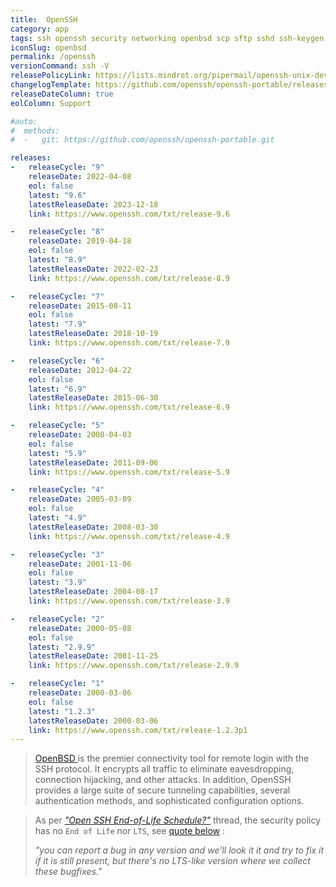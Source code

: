 ```yaml
---
title:  OpenSSH
category: app
tags: ssh openssh security networking openbsd scp sftp sshd ssh-keygen ssh-agent ssh-keyscan ssh-copy-id
iconSlug: openbsd
permalink: /openssh
versionCommand: ssh -V
releasePolicyLink: https://lists.mindrot.org/pipermail/openssh-unix-dev/2023-October/040973.html
changelogTemplate: https://github.com/openssh/openssh-portable/releases/tag/__LATEST__
releaseDateColumn: true
eolColumn: Support

#auto:
#  methods:
#  -   git: https://github.com/openssh/openssh-portable.git

releases:
-   releaseCycle: "9"
    releaseDate: 2022-04-08
    eol: false
    latest: "9.6"
    latestReleaseDate: 2023-12-18
    link: https://www.openssh.com/txt/release-9.6

-   releaseCycle: "8"
    releaseDate: 2019-04-18 
    eol: false
    latest: "8.9"
    latestReleaseDate: 2022-02-23
    link: https://www.openssh.com/txt/release-8.9

-   releaseCycle: "7"
    releaseDate: 2015-08-11
    eol: false
    latest: "7.9"
    latestReleaseDate: 2018-10-19
    link: https://www.openssh.com/txt/release-7.9

-   releaseCycle: "6"
    releaseDate: 2012-04-22
    eol: false
    latest: "6.9"
    latestReleaseDate: 2015-06-30
    link: https://www.openssh.com/txt/release-6.9

-   releaseCycle: "5"
    releaseDate: 2008-04-03
    eol: false
    latest: "5.9"
    latestReleaseDate: 2011-09-06
    link: https://www.openssh.com/txt/release-5.9

-   releaseCycle: "4"
    releaseDate: 2005-03-09
    eol: false
    latest: "4.9"
    latestReleaseDate: 2008-03-30
    link: https://www.openssh.com/txt/release-4.9

-   releaseCycle: "3"
    releaseDate: 2001-11-06
    eol: false
    latest: "3.9"
    latestReleaseDate: 2004-08-17
    link: https://www.openssh.com/txt/release-3.9

-   releaseCycle: "2"
    releaseDate: 2000-05-08
    eol: false
    latest: "2.9.9"
    latestReleaseDate: 2001-11-25
    link: https://www.openssh.com/txt/release-2.9.9

-   releaseCycle: "1"
    releaseDate: 2000-03-06
    eol: false
    latest: "1.2.3"
    latestReleaseDate: 2000-03-06
    link: https://www.openssh.com/txt/release-1.2.3p1
---
```


> [ OpenBSD ](https://www.openssh.com/) is the premier connectivity tool for remote login with the SSH protocol. It encrypts all traffic to eliminate eavesdropping, connection hijacking, and other attacks. In addition, OpenSSH provides a large suite of secure tunneling capabilities, several authentication methods, and sophisticated configuration options. 

> As per [_"Open SSH End-of-Life Schedule?"_](https://lists.mindrot.org/pipermail/openssh-unix-dev/2023-October/040982.html) thread,
> the security policy has no `End of Life` nor `LTS`, see [quote below](https://lists.mindrot.org/pipermail/openssh-unix-dev/2023-October/040973.html) :
>
> _"you can report a bug in any version and we'll look it it and try
  to fix it if it is still present, but there's no LTS-like version where
  we collect these bugfixes."_
>
